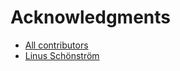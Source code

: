 # Acknowledgments

- [All contributors](https://github.com/UPPMAX/HPC-python/graphs/contributors)
- [Linus Schönström](https://github.com/LinusSch)
